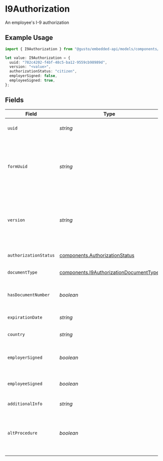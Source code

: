 # I9Authorization

An employee's I-9 authorization

## Example Usage

```typescript
import { I9Authorization } from "@gusto/embedded-api/models/components/i9authorization.js";

let value: I9Authorization = {
  uuid: "782c4202-f4bf-48c5-ba12-9559cb98989d",
  version: "<value>",
  authorizationStatus: "citizen",
  employerSigned: false,
  employeeSigned: true,
};
```

## Fields

| Field                                                                                                                                                             | Type                                                                                                                                                              | Required                                                                                                                                                          | Description                                                                                                                                                       |
| ----------------------------------------------------------------------------------------------------------------------------------------------------------------- | ----------------------------------------------------------------------------------------------------------------------------------------------------------------- | ----------------------------------------------------------------------------------------------------------------------------------------------------------------- | ----------------------------------------------------------------------------------------------------------------------------------------------------------------- |
| `uuid`                                                                                                                                                            | *string*                                                                                                                                                          | :heavy_check_mark:                                                                                                                                                | The UUID of the I-9 authorization                                                                                                                                 |
| `formUuid`                                                                                                                                                        | *string*                                                                                                                                                          | :heavy_minus_sign:                                                                                                                                                | The UUID of the Form associated with this I-9 authorization. Use this with "Employee Forms" API endpoints.                                                        |
| `version`                                                                                                                                                         | *string*                                                                                                                                                          | :heavy_check_mark:                                                                                                                                                | The current version of the object. See the [versioning guide](https://docs.gusto.com/embedded-payroll/docs/idempotency) for information on how to use this field. |
| `authorizationStatus`                                                                                                                                             | [components.AuthorizationStatus](../../models/components/authorizationstatus.md)                                                                                  | :heavy_check_mark:                                                                                                                                                | The employee's authorization status                                                                                                                               |
| `documentType`                                                                                                                                                    | [components.I9AuthorizationDocumentType](../../models/components/i9authorizationdocumenttype.md)                                                                  | :heavy_minus_sign:                                                                                                                                                | The document's document type                                                                                                                                      |
| `hasDocumentNumber`                                                                                                                                               | *boolean*                                                                                                                                                         | :heavy_minus_sign:                                                                                                                                                | Whether or not a `document_number` exists for this document.                                                                                                      |
| `expirationDate`                                                                                                                                                  | *string*                                                                                                                                                          | :heavy_minus_sign:                                                                                                                                                | The document's expiration date                                                                                                                                    |
| `country`                                                                                                                                                         | *string*                                                                                                                                                          | :heavy_minus_sign:                                                                                                                                                | The document's country of issuance                                                                                                                                |
| `employerSigned`                                                                                                                                                  | *boolean*                                                                                                                                                         | :heavy_check_mark:                                                                                                                                                | Whether the employer has signed the Form I-9                                                                                                                      |
| `employeeSigned`                                                                                                                                                  | *boolean*                                                                                                                                                         | :heavy_check_mark:                                                                                                                                                | Whether the employee has signed the Form I-9                                                                                                                      |
| `additionalInfo`                                                                                                                                                  | *string*                                                                                                                                                          | :heavy_minus_sign:                                                                                                                                                | Any additional notes                                                                                                                                              |
| `altProcedure`                                                                                                                                                    | *boolean*                                                                                                                                                         | :heavy_minus_sign:                                                                                                                                                | Whether an alternative procedure authorized by DHS to examine documents was used                                                                                  |